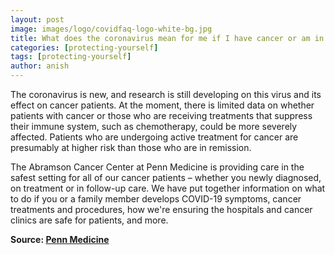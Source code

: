 ```yaml
---
layout: post
image: images/logo/covidfaq-logo-white-bg.jpg
title: What does the coronavirus mean for me if I have cancer or am in remission?
categories: [protecting-yourself]
tags: [protecting-yourself]
author: anish
---
```


The coronavirus is new, and research is still developing on this virus and its effect on cancer patients. At the moment, there is limited data on whether patients with cancer or those who are receiving treatments that suppress their immune system, such as chemotherapy, could be more severely affected. Patients who are undergoing active treatment for cancer are presumably at higher risk than those who are in remission.

The Abramson Cancer Center at Penn Medicine is providing care in the safest setting for all of our cancer patients – whether you newly diagnosed, on treatment or in follow-up care. We have put together information on what to do if you or a family member develops COVID-19 symptoms, cancer treatments and procedures, how we're ensuring the hospitals and cancer clinics are safe for patients, and more.

**Source: [Penn Medicine](https://www.pennmedicine.org/coronavirus/frequently-asked-questions-about-covid-19)**